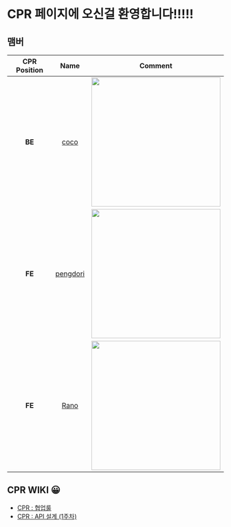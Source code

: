 <!--
# **CPR** 페이지에 오신걸 환영합니다!!!!! 

## 맴버

| CPR Position | Name | Comment |
| :-: | :--: | :-----: |
| **BE** | [coco](https://github.com/ChoiGiSung) | <img src="https://user-images.githubusercontent.com/33610315/116847173-f7bb9d00-ac24-11eb-91d2-3f8e4b25c078.png" width="300"/> |
| **FE** | [pengdori](https://github.com/dudn1933) | <img src="https://user-images.githubusercontent.com/33610315/116848255-23d81d80-ac27-11eb-99bc-932706e8a9a5.png" width="300" /> |
| **FE** | [Rano](https://github.com/17-sss) | <img src="https://user-images.githubusercontent.com/33610315/116847942-8b419d80-ac26-11eb-9f13-69db2517fff5.png" width="300"/> |

## CPR WIKI 😀
- [협업룰](https://github.com/ChoiGiSung/baseball/wiki/코란도-협업룰) 
-->

# **CPR** 페이지에 오신걸 환영합니다!!!!! 

## 맴버

| CPR Position | Name | Comment |
| :-: | :--: | :-----: |
| **BE** | [coco](https://github.com/ChoiGiSung) | <img src="https://user-images.githubusercontent.com/33610315/116847173-f7bb9d00-ac24-11eb-91d2-3f8e4b25c078.png" width="300"/> |
| **FE** | [pengdori](https://github.com/dudn1933) | <img src="https://user-images.githubusercontent.com/33610315/116848255-23d81d80-ac27-11eb-99bc-932706e8a9a5.png" width="300" /> |
| **FE** | [Rano](https://github.com/17-sss) | <img src="https://user-images.githubusercontent.com/33610315/116847942-8b419d80-ac26-11eb-9f13-69db2517fff5.png" width="300"/> |

## CPR WIKI 😀
- [CPR : 협업룰](https://github.com/ChoiGiSung/baseball/wiki/CPR-협업룰) 
- [CPR : API 설계 (1주차)](https://github.com/ChoiGiSung/baseball/wiki/baseball-API-설계)

